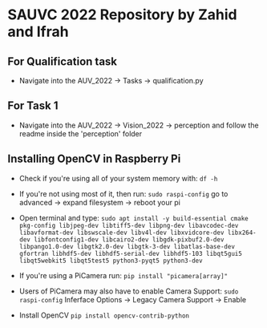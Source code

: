 # SAUVC 2022 Repository by Zahid and Ifrah


## For Qualification task

* Navigate into the AUV_2022 -> Tasks -> qualification.py
## For Task 1

* Navigate into the AUV_2022 -> Vision_2022 -> perception and follow the readme inside the 'perception' folder


## Installing OpenCV in Raspberry Pi

* Check if you're using all of your system memory with:
``` df -h ```
* If you're not using most of it, then run: 
``` sudo raspi-config ```
 go to advanced -> expand filesystem -> reboot your pi

* Open terminal and type: 
``` sudo apt install -y build-essential cmake pkg-config libjpeg-dev libtiff5-dev libpng-dev libavcodec-dev libavformat-dev libswscale-dev libv4l-dev libxvidcore-dev libx264-dev libfontconfig1-dev libcairo2-dev libgdk-pixbuf2.0-dev libpango1.0-dev libgtk2.0-dev libgtk-3-dev libatlas-base-dev gfortran libhdf5-dev libhdf5-serial-dev libhdf5-103 libqt5gui5 libqt5webkit5 libqt5test5 python3-pyqt5 python3-dev ```

* If you're using a PiCamera run:
``` pip install "picamera[array]" ```
* Users of PiCamera may also have to enable Camera Support:
 ``` sudo raspi-config ```
 Inferface Options -> Legacy Camera Support -> Enable

* Install OpenCV
``` pip install opencv-contrib-python ```
